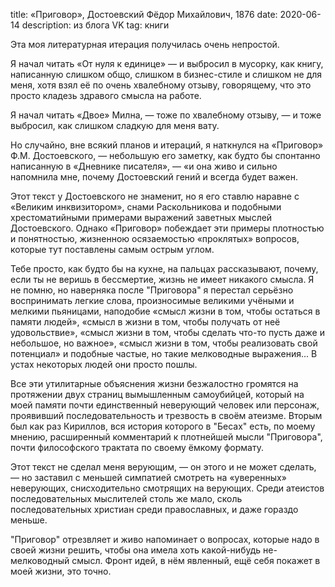 ﻿title: «Приговор», Достоевский Фёдор Михайлович, 1876
date: 2020-06-14
description: из блога VK
tag: книги

Эта моя литературная итерация получилась очень непростой.

Я начал читать «От нуля к единице» — и выбросил в мусорку, как книгу, написанную слишком общо, слишком в бизнес-стиле и слишком не для меня, хотя взял её по очень хвалебному отзыву, говорящему, что это просто кладезь здравого смысла на работе.

Я начал читать «Двое» Милна, — тоже по хвалебному отзыву, — и тоже выбросил, как слишком сладкую для меня вату.

Но случайно, вне всякий планов и итераций, я наткнулся на «Приговор» Ф.М. Достоевского, — небольшую его заметку, как будто бы спонтанно написанную в «Дневнике писателя», — «и она живо и сильно напомнила мне, почему Достоевский гений и всегда будет важен.

Этот текст у Достоевского не знаменит, но я его ставлю наравне с «Великим инквизитором», снами Раскольникова и подобными хрестоматийными примерами выражений заветных мыслей Достоевского. Однако «Приговор» побеждает эти примеры плотностью и понятностью, жизненною осязаемостью «проклятых» вопросов, которые тут поставлены самым острым углом.

Тебе просто, как будто бы на кухне, на пальцах рассказывают, почему, если ты не веришь в бессмертие, жизнь не имеет никакого смысла. Я не помню, но наверняка после "Приговора" я перестал серьёзно воспринимать легкие слова, произносимые великими учёными и мелкими пьяницами, наподобие «смысл жизни в том, чтобы остаться в памяти людей», «смысл в жизни в том, чтобы получать от неё удовольствие», «смысл жизни в том, чтобы сделать что-то пусть даже и небольшое, но важное», «смысл жизни в том, чтобы реализовать свой потенциал» и подобные частые, но такие мелководные выражения... В устах некоторых людей они просто пошлы.

Все эти утилитарные объяснения жизни безжалостно громятся на протяжении двух страниц вымышленным самоубийцей, который на моей памяти почти единственный неверующий человек или персонаж, проявивший последовательность и трезвость в своём атеизме. Вторым был как раз Кириллов, вся история которого в "Бесах" есть, по моему мнению, расширенный комментарий к плотнейшей мысли "Приговора", почти философского трактата по своему ёмкому формату.

Этот текст не сделал меня верующим, — он этого и не может сделать, — но заставил с меньшей симпатией смотреть на «уверенных» неверующих, снисходительно смотрящих на верующих. Среди атеистов последовательных мыслителей столь же мало, сколь последовательных христиан среди православных, и даже гораздо меньше.

"Приговор" отрезвляет и живо напоминает о вопросах, которые надо в своей жизни решить, чтобы она имела хоть какой-нибудь не-мелководный смысл. Фронт идей, в нём явленный, ещё себя покажет в моей жизни, это точно.